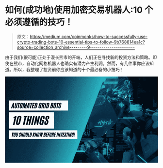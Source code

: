 # 如何(成功地)使用加密交易机器人:10 个必须遵循的技巧！

> 原文：<https://medium.com/coinmonks/how-to-successfully-use-crypto-trading-bots-10-essential-tips-to-follow-9b768814ea1c?source=collection_archive---------9----------------------->

由于我们(很可能)正处于漫长熊市的开端，人们正在寻找新的投资方法和策略。即使在熊市，自动化网格机器人也确实有潜力产生利润。然而，有几件事你应该知道。所以，我整理了投资前你应该知道的十个最必备的小技巧！

![](img/7e56d6994733bc2a80c0410747379c31.png)